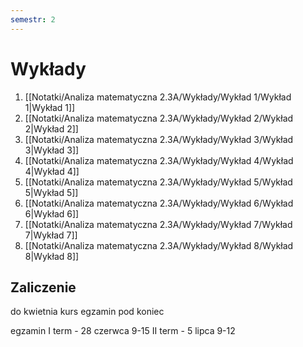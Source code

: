 ```yaml
---
semestr: 2
---
```


# Wykłady
1. [[Notatki/Analiza matematyczna 2.3A/Wykłady/Wykład 1/Wykład 1|Wykład 1]]
2. [[Notatki/Analiza matematyczna 2.3A/Wykłady/Wykład 2/Wykład 2|Wykład 2]]
3. [[Notatki/Analiza matematyczna 2.3A/Wykłady/Wykład 3/Wykład 3|Wykład 3]]
4. [[Notatki/Analiza matematyczna 2.3A/Wykłady/Wykład 4/Wykład 4|Wykład 4]]
5. [[Notatki/Analiza matematyczna 2.3A/Wykłady/Wykład 5/Wykład 5|Wykład 5]]
6. [[Notatki/Analiza matematyczna 2.3A/Wykłady/Wykład 6/Wykład 6|Wykład 6]]
7. [[Notatki/Analiza matematyczna 2.3A/Wykłady/Wykład 7/Wykład 7|Wykład 7]]
8. [[Notatki/Analiza matematyczna 2.3A/Wykłady/Wykład 8/Wykład 8|Wykład 8]]

## Zaliczenie

do kwietnia kurs
egzamin pod koniec

egzamin 
I term - 28 czerwca 9-15
II term - 5 lipca 9-12
